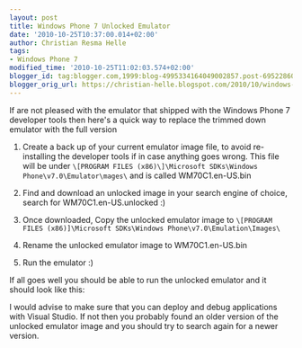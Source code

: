 ```yaml
---
layout: post
title: Windows Phone 7 Unlocked Emulator
date: '2010-10-25T10:37:00.014+02:00'
author: Christian Resma Helle
tags:
- Windows Phone 7
modified_time: '2010-10-25T11:02:03.574+02:00'
blogger_id: tag:blogger.com,1999:blog-4995334164049002857.post-6952286049895048299
blogger_orig_url: https://christian-helle.blogspot.com/2010/10/windows-phone-7-unlocked-emulator.html
---
```


If are not pleased with the emulator that shipped with the Windows Phone 7 developer tools then here's a quick way to replace the trimmed down emulator with the full version  
  
1) Create a back up of your current emulator image file, to avoid re-installing the developer tools if in case anything goes wrong. This file will be under `\[PROGRAM FILES (x86)\]\Microsoft SDKs\Windows Phone\v7.0\Emulator\mages\` and is called WM70C1.en-US.bin  
  
2) Find and download an unlocked image in your search engine of choice, search for WM70C1.en-US.unlocked :)  
  
3) Once downloaded, Copy the unlocked emulator image to `\[PROGRAM FILES (x86)]\Microsoft SDKs\Windows Phone\v7.0\Emulation\Images\`
  
4) Rename the unlocked emulator image to WM70C1.en-US.bin  
  
5) Run the emulator :)  
  
If all goes well you should be able to run the unlocked emulator and it should look like this:  
  
  
  
I would advise to make sure that you can deploy and debug applications with Visual Studio. If not then you probably found an older version of the unlocked emulator image and you should try to search again for a newer version.